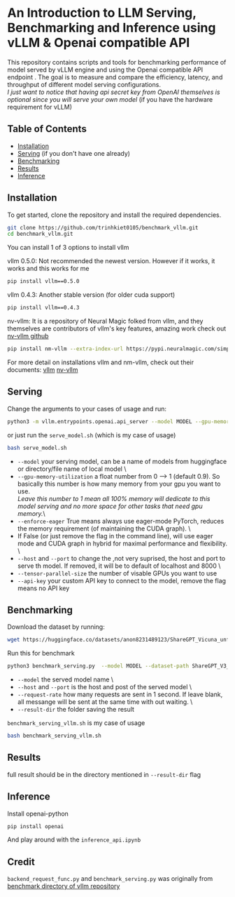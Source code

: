 # An Introduction to LLM Serving, Benchmarking and Inference using vLLM & Openai compatible API

This repository contains scripts and tools for benchmarking performance of model served by vLLM engine and using the Openai compatible API endpoint . The goal is to measure and compare the efficiency, latency, and throughput of different model serving configurations. \
*I just want to notice that having api secret key from OpenAI themselves is optional since you will serve your own model* (if you have the hardware requirement for vLLM)

## Table of Contents

- [Installation](#installation)
- [Serving](#serving) (if you don't have one already)
- [Benchmarking](#benchmarking)
- [Results](#results)
- [Inference](#inference)

## Installation

To get started, clone the repository and install the required dependencies.

```bash
git clone https://github.com/trinhkiet0105/benchmark_vllm.git
cd benchmark_vllm.git
```

You can install 1 of 3 options to install vllm

vllm 0.5.0:
Not recommended the newest version. However if it works, it works and this works for me

```bash
pip install vllm==0.5.0
```

vllm 0.4.3:
Another stable version (for older cuda support)

```bash
pip install vllm==0.4.3
```

nv-vllm:
It is a repository of Neural Magic folked from vllm, and they themselves are contributors of vllm's key features, amazing work check out [nv-vllm github](https://github.com/neuralmagic/nm-vllm)

```bash
pip install nm-vllm --extra-index-url https://pypi.neuralmagic.com/simple
```

For more detail on installations vllm and nm-vllm, check out their documents:
[vllm](https://docs.vllm.ai)
[nv-vllm](https://docs.neuralmagic.com/products/nm-vllm/)

## Serving

Change the arguments to your cases of usage and run:

```bash
python3 -m vllm.entrypoints.openai.api_server --model MODEL --gpu-memory-utilization GPU_MEMORY_UTILIZATION --tensor-parallel-size TENSOR_PARALLEL_SIZE --host HOST --port PORT --enforce-eager --api-key YOUR_CUSTOM_API_KEY
```

or just run the `serve_model.sh` (which is my case of usage)

```bash
bash serve_model.sh
```

- `--model` your serving model, can be a name of models from huggingface or directory/file name of local model \
- `--gpu-memory-utilization` a float number from 0 --> 1 (default 0.9). So basically this number is how many memory from your gpu you want to use.\
*Leave this number to 1 mean all 100% memory will dedicate to this model serving and no more space for other tasks that need gpu memory.*\
- `--enforce-eager` True means always use eager-mode PyTorch, reduces the memory requirement (of maintaining the CUDA graph). \
- If False (or just remove the flag in the command line), will use eager mode and CUDA graph in hybrid for maximal performance and flexibility. \
- `--host` and `--port` to change the ,not very suprised, the host and port to serve th model. If removed, it will be to default of localhost and 8000 \
- `--tensor-parallel-size` the number of visable GPUs you want to use
- `--api-key` your custom API key to connect to the model, remove the flag means no API key

## Benchmarking

Download the dataset by running:

```bash
wget https://huggingface.co/datasets/anon8231489123/ShareGPT_Vicuna_unfiltered/resolve/main/ShareGPT_V3_unfiltered_cleaned_split.json
```

Run this for benchmark

```bash
python3 benchmark_serving.py  --model MODEL --dataset-path ShareGPT_V3_unfiltered_cleaned_split.json --host HOST --port PORT --request-rate REQUEST_RATE --save-result --result-dir RESULT_DIR
```

- `--model` the served model name \
- `--host` and `--port` is the host and post of the served model \
- `--request-rate` how many requests are sent in 1 second. If leave blank, all messange will be sent at the same time with out waiting. \
- `--result-dir` the folder saving the result

`benchmark_serving_vllm.sh` is my case of usage

```bash
bash benchmark_serving_vllm.sh
```

## Results

full result should be in the directory mentioned in `--result-dir` flag

## Inference

Install openai-python

```bash
pip install openai
```

And play around with the `inference_api.ipynb`

## Credit

`backend_request_func.py` and `benchmark_serving.py` was originally from [benchmark directory of vllm repository](https://github.com/vllm-project/vllm/tree/main/benchmarks)
